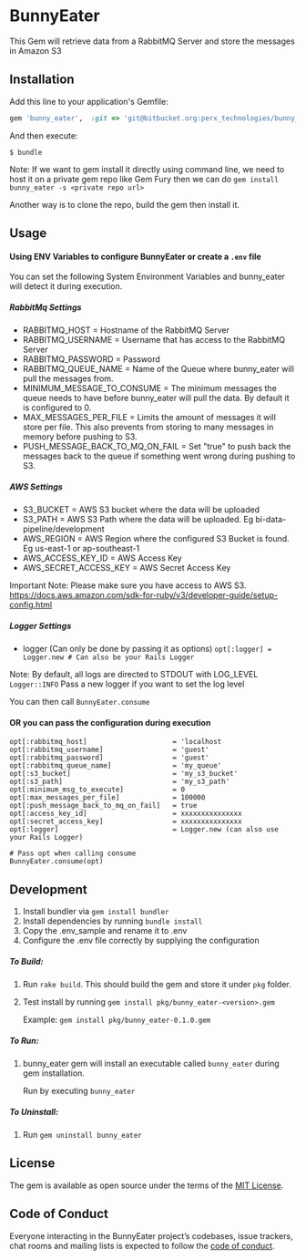 # BunnyEater

This Gem will retrieve data from a RabbitMQ Server and store the messages in Amazon S3

## Installation

Add this line to your application's Gemfile:

```ruby
gem 'bunny_eater',  :git => 'git@bitbucket.org:perx_technologies/bunny_eater.git', :branch => 'master'
```

And then execute:

    $ bundle
    
Note: If we want to gem install it directly using command line, we need to host it on a private gem repo like Gem Fury
      then we can do `gem install bunny_eater -s <private repo url>`
      
Another way is to clone the repo, build the gem then install it.

## Usage

#### Using ENV Variables to configure BunnyEater or create a `.env` file

You can set the following System Environment Variables and bunny_eater will detect it during execution.

##### RabbitMq Settings
- RABBITMQ_HOST = Hostname of the RabbitMQ Server 
- RABBITMQ_USERNAME = Username that has access to the RabbitMQ Server
- RABBITMQ_PASSWORD = Password
- RABBITMQ_QUEUE_NAME = Name of the Queue where bunny_eater will pull the messages from.
- MINIMUM_MESSAGE_TO_CONSUME = The minimum messages the queue needs to have before bunny_eater will pull the data. By default it is configured to 0.
- MAX_MESSAGES_PER_FILE = Limits the amount of messages it will store per file. This also prevents from storing to many messages in memory before pushing to S3.
- PUSH_MESSAGE_BACK_TO_MQ_ON_FAIL = Set "true" to push back the messages back to the queue if something went wrong during pushing to S3.
  
##### AWS Settings
- S3_BUCKET = AWS S3 bucket where the data will be uploaded
- S3_PATH = AWS S3 Path where the data will be uploaded. Eg bi-data-pipeline/development
- AWS_REGION = AWS Region where the configured S3 Bucket is found. Eg us-east-1 or ap-southeast-1
- AWS_ACCESS_KEY_ID = AWS Access Key
- AWS_SECRET_ACCESS_KEY = AWS Secret Access Key

Important Note: Please make sure you have access to AWS S3.
https://docs.aws.amazon.com/sdk-for-ruby/v3/developer-guide/setup-config.html

##### Logger Settings
- logger (Can only be done by passing it as options) `opt[:logger] = Logger.new # Can also be your Rails Logger` 

Note: By default, all logs are directed to STDOUT with LOG_LEVEL `Logger::INFO`
      Pass a new logger if you want to set the log level

You can then call `BunnyEater.consume`


#### OR you can pass the configuration during execution
 
```
opt[:rabbitmq_host]                     = 'localhost
opt[:rabbitmq_username]                 = 'guest'
opt[:rabbitmq_password]                 = 'guest'
opt[:rabbitmq_queue_name]               = 'my_queue'
opt[:s3_bucket]                         = 'my_s3_bucket'
opt[:s3_path]                           = 'my_s3_path'
opt[:minimum_msg_to_execute]            = 0
opt[:max_messages_per_file]             = 100000
opt[:push_message_back_to_mq_on_fail]   = true
opt[:access_key_id]                     = xxxxxxxxxxxxxxx
opt[:secret_access_key]                 = xxxxxxxxxxxxxxx
opt[:logger]                            = Logger.new (can also use your Rails Logger)

# Pass opt when calling consume
BunnyEater.consume(opt)
```

## Development

1. Install bundler via `gem install bundler`
2. Install dependencies by running `bundle install`
3. Copy the .env_sample and rename it to .env
4. Configure the .env file correctly by supplying the configuration


##### To Build:
1. Run `rake build`. This should build the gem and store it under `pkg` folder.
2. Test install by running `gem install pkg/bunny_eater-<version>.gem`
   
   Example: `gem install pkg/bunny_eater-0.1.0.gem`
   
##### To Run:
1. bunny_eater gem will install an executable called `bunny_eater` during gem installation.
   
   Run by executing `bunny_eater`
   
##### To Uninstall:
1. Run `gem uninstall bunny_eater`

## License

The gem is available as open source under the terms of the [MIT License](https://opensource.org/licenses/MIT).

## Code of Conduct

Everyone interacting in the BunnyEater project’s codebases, issue trackers, chat rooms and mailing lists is expected to follow the [code of conduct](https://github.com/[USERNAME]/bunny_eater/blob/master/CODE_OF_CONDUCT.md).
